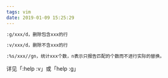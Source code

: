 ```yaml
---
tags: vim
date: 2019-01-09 15:25:29
---
```


```txt
:g/xxx/d，删除包含xxx的行

:v/xxx/d，删除不含xxx的行

:%s/xxx//gn，统计xxx个数，n表示只报告匹配的个数而不进行实际的替换。

```

详见「:help :v」或「help :g」
